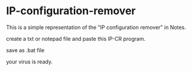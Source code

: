 # IP-configuration-remover

This is a simple representation of the "IP configuration remover" in Notes.

create a txt or notepad file and paste this IP-CR program.

save as .bat file

your virus is ready.
